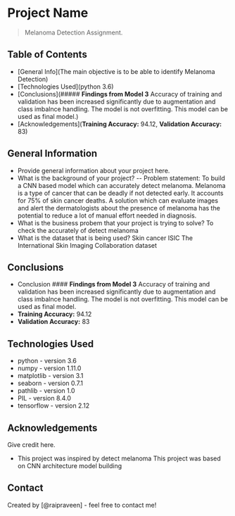 # Project Name
> Melanoma Detection Assignment.


## Table of Contents
* [General Info](The main objective is to be able to identify Melanoma Detection)
* [Technologies Used](python 3.6)
* [Conclusions](##### **Findings from Model 3** Accuracy of training and validation has been increased significantly due to augmentation and class imbalnce handling. The model is  not overfitting. This model can be used as final model.)
* [Acknowledgements](**Training Accuracy:** 94.12, **Validation Accuracy:** 83)

<!-- You can include any other section that is pertinent to your problem -->

## General Information
- Provide general information about your project here.
- What is the background of your project? -- Problem statement: To build a CNN based model which can accurately detect melanoma. Melanoma is a type of cancer that can be deadly if not detected early. It accounts for 75% of skin cancer deaths. A solution which can evaluate images and alert the dermatologists about the presence of melanoma has the potential to reduce a lot of manual effort needed in diagnosis.
- What is the business probem that your project is trying to solve? To check the accurately of detect melanoma
- What is the dataset that is being used? Skin cancer ISIC The International Skin Imaging Collaboration dataset

<!-- You don't have to answer all the questions - just the ones relevant to your project. -->

## Conclusions
- Conclusion #### **Findings from Model 3**
Accuracy of training and validation has been increased significantly due to augmentation and class imbalnce handling. The model is not overfitting. This model can be used as final model.
- **Training Accuracy:** 94.12
- **Validation Accuracy:** 83 

<!-- You don't have to answer all the questions - just the ones relevant to your project. -->


## Technologies Used
- python - version 3.6
- numpy - version 1.11.0
- matplotlib - version 3.1
- seaborn - version 0.7.1
- pathlib - version 1.0
- PIL - version 8.4.0
- tensorflow - version 2.12

<!-- As the libraries versions keep on changing, it is recommended to mention the version of library used in this project -->

## Acknowledgements
Give credit here.
- This project was inspired by detect melanoma
This project was based on CNN architecture model building


## Contact
Created by [@raipraveen] - feel free to contact me!


<!-- Optional -->
<!-- ## License -->
<!-- This project is open source and available under the [... License](). -->

<!-- You don't have to include all sections - just the one's relevant to your project -->